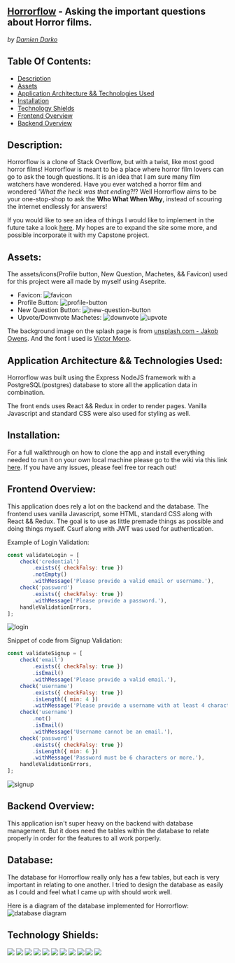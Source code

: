 [Horrorflow](https://horrorflow.herokuapp.com/) - Asking the important questions about Horror films.
---
*by [Damien Darko](https://github.com/djangothesolarboy)*

Table Of Contents:
---
- [Description](https://github.com/djangothesolarboy/horrorflow#Description)
- [Assets](https://github.com/djangothesolarboy/horrorflow#Assets)
- [Application Architecture && Technologies Used](https://github.com/djangothesolarboy/horrorflow#Application-Architecture-&&-Technologies-Used)
- [Installation](https://github.com/djangothesolarboy/horrorflow#Installation)
- [Technology Shields](https://github.com/djangothesolarboy/horrorflow#Technology-Shields)
- [Frontend Overview](https://github.com/djangothesolarboy/horrorflow#Frontend-Overview)
- [Backend Overview](https://github.com/djangothesolarboy/horrorflow#Backend-Overview)


Description:
---
Horrorflow is a clone of Stack Overflow, but with a twist, like most good horror films! Horrorflow is meant to be a place where horror film lovers can go to ask the tough questions. It is an idea that I am sure many film watchers have wondered. Have you ever watched a horror film and wondered *'What the heck was that ending?!*? Well Horrorflow aims to be your one-stop-shop to ask the **Who What When Why**, instead of scouring the internet endlessly for answers!

If you would like to see an idea of things I would like to implement in the future take a look [here](https://github.com/djangothesolarboy/horrorflow/projects/1). My hopes are to expand the site some more, and possible incorporate it with my Capstone project.

Assets:
---
The assets/icons(Profile button, New Question, Machetes, && Favicon) used for this project were all made by myself using Aseprite.
- Favicon: ![favicon](./frontend/public/favicon.png)
- Profile Button: ![profile-button](./frontend/src/components/Navigation/assets/profile.png)
- New Question Button: ![new-question-button](./frontend/src/components/Navigation/assets/question.png)
- Upvote/Downvote Machetes: ![downvote](./frontend/src/components/ResponsesPage/assets/down.png) ![upvote](./frontend/src/components/ResponsesPage/assets/up.png)

The background image on the splash page is from [unsplash.com - Jakob Owens](https://unsplash.com/photos/W0hkz1EnX8I). And the font I used is [Victor Mono](https://rubjo.github.io/victor-mono/).

Application Architecture && Technologies Used:
---
Horrorflow was built using the Express NodeJS framework with a PostgreSQL(postgres) database to store all the application data in combination.

The front ends uses React && Redux in order to render pages. Vanilla Javascript and standard CSS were also used for styling as well. 

Installation:
---
For a full walkthrough on how to clone the app and install everything needed to run it on your own local machine please go to the wiki via this link [here](https://github.com/djangothesolarboy/horrorflow/wiki/Installation-Instructions). If you have any issues, please feel free tor reach out!


Frontend Overview:
---
This application does rely a lot on the backend and the database. The frontend uses vanilla Javascript, some HTML, standard CSS along with React && Redux. The goal is to use as little premade things as possible and doing things myself. Csurf along with JWT was used for authentication.

Example of Login Validation:
```js
const validateLogin = [
    check('credential')
        .exists({ checkFalsy: true })
        .notEmpty()
        .withMessage('Please provide a valid email or username.'),
    check('password')
        .exists({ checkFalsy: true })
        .withMessage('Please provide a password.'),
    handleValidationErrors,
];
```
![login](./readme-resources/login.gif)

Snippet of code from Signup Validation:
```js
const validateSignup = [
    check('email')
        .exists({ checkFalsy: true })
        .isEmail()
        .withMessage('Please provide a valid email.'),
    check('username')
        .exists({ checkFalsy: true })
        .isLength({ min: 4 })
        .withMessage('Please provide a username with at least 4 characters.'),
    check('username')
        .not()
        .isEmail()
        .withMessage('Username cannot be an email.'),
    check('password')
        .exists({ checkFalsy: true })
        .isLength({ min: 6 })
        .withMessage('Password must be 6 characters or more.'),
    handleValidationErrors,
];
```

![signup](./readme-resources/signup.gif)


Backend Overview:
---
This application isn't super heavy on the backend with database management. But it does need the tables within the database to relate properly in order for the features to all work porperly.

Database:
---
The database for Horrorflow really only has a few tables, but each is very important in relating to one another. I tried to design the database as easily as I could and feel what I came up with should work well. 

Here is a diagram of the database implemented for Horrorflow:
![database diagram](./readme-resources/diagram.png)



Technology Shields:
---
![](https://img.shields.io/badge/Code-JavaScript-informational?style=flat&logo=JavaScript&logoColor=white&color=ff0000) 
![](https://img.shields.io/badge/Code-HTML-informational?style=flat&logo=HTML5&logoColor=white&color=ff0000) 
![](https://img.shields.io/badge/Code-CSS-informational?style=flat&logo=CSS3&logoColor=white&color=ff0000) 
![](https://img.shields.io/badge/Library-React-informational?style=flat&logo=React&logoColor=white&color=ff0000)
 ![](https://img.shields.io/badge/Tools-Redux-informational?style=flat&logo=Redux&logoColor=white&color=ff0000) 
![](https://img.shields.io/badge/Tools-npm-informational?style=flat&logo=NPM&logoColor=white&color=000000)
 ![](https://img.shields.io/badge/Tools-Nodemon-informational?style=flat&logo=Nodemon&logoColor=white&color=000000) 
![](https://img.shields.io/badge/Tools-Node.js-informational?style=flat&logo=Node.js&logoColor=white&color=000000) 
![](https://img.shields.io/badge/Tools-Git-informational?style=flat&logo=Git&logoColor=white&color=000000) 
![](https://img.shields.io/badge/Tools-Postman-informational?style=flat&logo=Postman&logoColor=white&color=000000) 
![](https://img.shields.io/badge/Tools-PostgreSQL-informational?style=flat&logo=PostgreSQL&logoColor=white&color=000000) 
